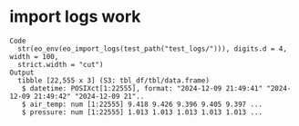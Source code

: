 # import logs work

    Code
      str(eo_env(eo_import_logs(test_path("test_logs/"))), digits.d = 4, width = 100,
      strict.width = "cut")
    Output
      tibble [22,555 x 3] (S3: tbl_df/tbl/data.frame)
       $ datetime: POSIXct[1:22555], format: "2024-12-09 21:49:41" "2024-12-09 21:49:42" "2024-12-09 21"..
       $ air_temp: num [1:22555] 9.418 9.426 9.396 9.405 9.397 ...
       $ pressure: num [1:22555] 1.013 1.013 1.013 1.013 1.013 ...

